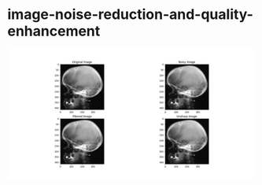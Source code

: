 # image-noise-reduction-and-quality-enhancement
<img src='https://github.com/EnriqManComp/image-noise-reduction-and-quality-enhancement/blob/master/Figure_1.png'></img>
